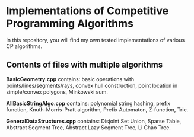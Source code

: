 # Implementations of Competitive Programming Algorithms
In this repository, you will find my own tested implementations of various CP algorithms.
## Contents of files with multiple algorithms
**BasicGeometry.cpp** contains: basic operations with points/lines/segments/rays, convex hull construction, point location in simple/convex polygons, Minkowski sum.

**AllBasicStringAlgo.cpp** contains: polynomial string hashing, prefix function, Knuth-Morris-Pratt algorithm, Prefix Automaton, Z-function, Trie.

**GeneralDataStructures.cpp** contains: Disjoint Set Union, Sparse Table, Abstract Segment Tree, Abstract Lazy Segment Tree, Li Chao Tree.
